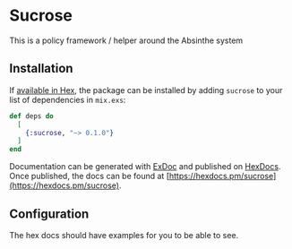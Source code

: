 # Sucrose

This is a policy framework / helper around the Absinthe system


## Installation

If [available in Hex](https://hex.pm/docs/publish), the package can be installed
by adding `sucrose` to your list of dependencies in `mix.exs`:

```elixir
def deps do
  [
    {:sucrose, "~> 0.1.0"}
  ]
end
```

Documentation can be generated with [ExDoc](https://github.com/elixir-lang/ex_doc)
and published on [HexDocs](https://hexdocs.pm). Once published, the docs can
be found at [https://hexdocs.pm/sucrose](https://hexdocs.pm/sucrose).


## Configuration

The hex docs should have examples for you to be able to see.
